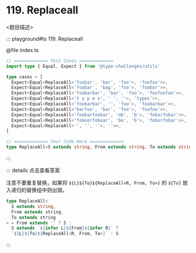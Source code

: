 # 119. Replaceall

<题目描述>

::: playground#ts 119. Replaceall

@file index.ts

```ts
// ============= Test Cases =============
import type { Equal, Expect } from '@type-challenges/utils'

type cases = [
  Expect<Equal<ReplaceAll<'foobar', 'bar', 'foo'>, 'foofoo'>>,
  Expect<Equal<ReplaceAll<'foobar', 'bag', 'foo'>, 'foobar'>>,
  Expect<Equal<ReplaceAll<'foobarbar', 'bar', 'foo'>, 'foofoofoo'>>,
  Expect<Equal<ReplaceAll<'t y p e s', ' ', ''>, 'types'>>,
  Expect<Equal<ReplaceAll<'foobarbar', '', 'foo'>, 'foobarbar'>>,
  Expect<Equal<ReplaceAll<'barfoo', 'bar', 'foo'>, 'foofoo'>>,
  Expect<Equal<ReplaceAll<'foobarfoobar', 'ob', 'b'>, 'fobarfobar'>>,
  Expect<Equal<ReplaceAll<'foboorfoboar', 'bo', 'b'>, 'foborfobar'>>,
  Expect<Equal<ReplaceAll<'', '', ''>, ''>>,
]

// ============= Your Code Here =============
type ReplaceAll<S extends string, From extends string, To extends string> = any
```

:::

::: details 点击查看答案

注意不要重复替换，如果将 `${L}${To}${ReplaceAll<R, From, To>}` 的 `${To}` 放入递归的替换组中则出错。

```ts
type ReplaceAll<
  S extends string,
  From extends string,
  To extends string
> = From extends '' ? S :
  S extends `${infer L}${From}${infer R}` ?
  `${L}${To}${ReplaceAll<R, From, To>}` : S
```

:::

